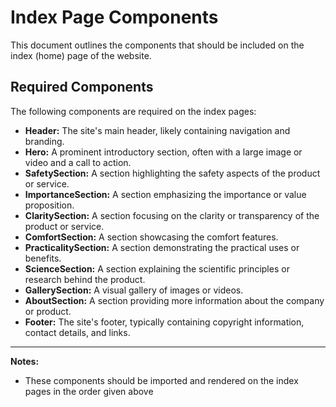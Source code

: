 # Index Page Components

This document outlines the components that should be included on the index (home) page of the website.

## Required Components

The following components are required on the index pages:

*   **Header:**  The site's main header, likely containing navigation and branding.
*   **Hero:** A prominent introductory section, often with a large image or video and a call to action.
*   **SafetySection:** A section highlighting the safety aspects of the product or service.
*   **ImportanceSection:** A section emphasizing the importance or value proposition.
*   **ClaritySection:** A section focusing on the clarity or transparency of the product or service.
*   **ComfortSection:** A section showcasing the comfort features.
*   **PracticalitySection:** A section demonstrating the practical uses or benefits.
*   **ScienceSection:** A section explaining the scientific principles or research behind the product.
*   **GallerySection:** A visual gallery of images or videos.
*   **AboutSection:** A section providing more information about the company or product.
*   **Footer:** The site's footer, typically containing copyright information, contact details, and links.

---

**Notes:**

*   These components should be imported and rendered on the index pages in the order given above
